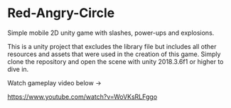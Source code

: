 # Red-Angry-Circle
Simple mobile 2D unity game with slashes, power-ups and explosions.

This is a unity project that excludes the library file but includes all other resources and assets that were used in the creation of this game.
Simply clone the repository and open the scene with unity 2018.3.6f1 or higher to dive in.

Watch gameplay video below ->

https://www.youtube.com/watch?v=WoVKsRLFggo
